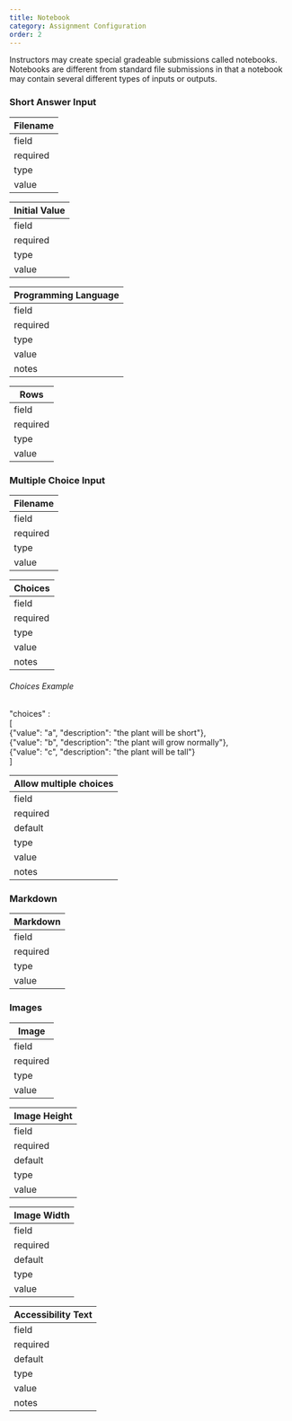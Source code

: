 ```yaml
---
title: Notebook
category: Assignment Configuration
order: 2
---
```


Instructors may create special gradeable submissions called notebooks.  Notebooks are different from standard file
submissions in that a notebook may contain several different types of inputs or outputs. 

### Short Answer Input

  | Filename |
  | ----- |
  | field | filename |
  | required | true |
  | type | string |
  | value | Filename where results of submission will be saved. |
  
  | Initial Value |
  | ----- |
  | field | initial_value |
  | required | false |
  | type | string |
  | value | A value to pre-populate into short answer box. |
  
  | Programming Language |
  | ----- |
  | field | programming_language |
  | required | false |
  | type | string |
  | value | Programming language that will be entered into the short answer box and will be used for syntax highlighting. |
  | notes | [CodeMirror](https://codemirror.net/) is used to generate codebox inputs.  Therefore when selecting a value for this field you may select one from their [list of languages](https://codemirror.net/mode/index.html). |
  
  | Rows |
  | ----- |
  | field | rows |
  | required | false |
  | type | int |
  | value | Height of the short answer box in rows. |
  
### Multiple Choice Input

  | Filename |
  | ----- |
  | field | filename |
  | required | true |
  | type | string |
  | value | Filename where results of submission will be saved. |
  
  | Choices |
  | ----- |
  | field | choices |
  | required | true |
  | type | array |
  | value | An array of javascript objects which describe a value and description for each choice. |
  | notes | Each choice should take the form of ``{"value": "1", "description": "Choice 1"}`` |
  
###### Choices Example

"choices" :  
[  
{"value": "a", "description": "the plant will be short"},  
{"value": "b", "description": "the plant will grow normally"},  
{"value": "c", "description": "the plant will be tall"}  
]

  | Allow multiple choices |
  | ----- |
  | field | allow_multiple |
  | required | false |
  | default | false |
  | type | bool |
  | value | true or false |
  | notes | If true allows multiple values to be selected, if false only one value may be selected. |
  
### Markdown

  | Markdown |
  | ----- |
  | field | markdown_string |
  | required | true |
  | type | string |
  | value | A markdown string to be displayed. |
  
### Images

  | Image |
  | ----- |
  | field | image |
  | required | true |
  | type | string |
  | value | The filename of the image to display. |
  
  | Image Height |
  | ----- |
  | field | height |
  | required | false |
  | default | native |
  | type | int |
  | value | The height in pixels the image should be displayed at. |
  
  | Image Width |
  | ----- |
  | field | width |
  | required | false |
  | default | native |
  | type | int |
  | value | The width in pixels the image should be displayed at. |
  
  | Accessibility Text |
  | ----- |
  | field | alt_text |
  | required | false |
  | default | "Instructor provided image" |
  | type | string |
  | value | The image's alt text |
  | notes | When displaying an image you should use this field to describe the contents of the image.  Such a description is useful to visually impaired users who may be using screen reading software.